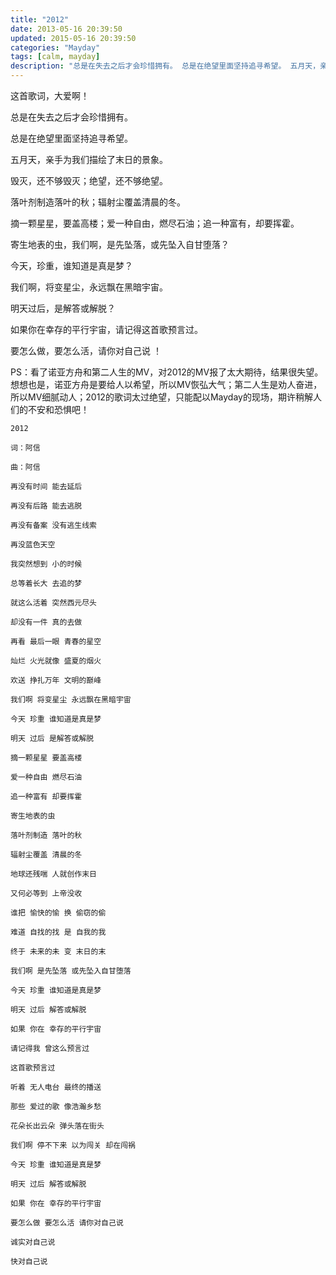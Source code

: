 ```yaml
---
title: "2012"
date: 2013-05-16 20:39:50
updated: 2015-05-16 20:39:50
categories: "Mayday"
tags: [calm, mayday]
description: "总是在失去之后才会珍惜拥有。 总是在绝望里面坚持追寻希望。 五月天，亲手为我们描绘了末日的景象。 毁灭，还不够毁灭；绝望，还不够绝望。"
---
```


这首歌词，大爱啊！

总是在失去之后才会珍惜拥有。

总是在绝望里面坚持追寻希望。

五月天，亲手为我们描绘了末日的景象。

毁灭，还不够毁灭；绝望，还不够绝望。

落叶剂制造落叶的秋；辐射尘覆盖清晨的冬。

摘一颗星星，要盖高楼；爱一种自由，燃尽石油；追一种富有，却要挥霍。

寄生地表的虫，我们啊，是先坠落，或先坠入自甘堕落？

今天，珍重，谁知道是真是梦？

我们啊，将变星尘，永远飘在黑暗宇宙。

明天过后，是解答或解脱？

如果你在幸存的平行宇宙，请记得这首歌预言过。

要怎么做，要怎么活，请你对自己说 ！

PS：看了诺亚方舟和第二人生的MV，对2012的MV报了太大期待，结果很失望。想想也是，诺亚方舟是要给人以希望，所以MV恢弘大气；第二人生是劝人奋进，所以MV细腻动人；2012的歌词太过绝望，只能配以Mayday的现场，期许稍解人们的不安和恐惧吧！

```
2012

词：阿信

曲：阿信

再没有时间 能去延后

再没有后路 能去逃脱

再没有备案 没有逃生线索

再没蓝色天空

我突然想到 小的时候

总等着长大 去追的梦

就这么活着 突然西元尽头

却没有一件 真的去做

再看 最后一眼 青春的星空

灿烂 火光就像 盛夏的烟火

欢送 挣扎万年 文明的巅峰

我们啊 将变星尘 永远飘在黑暗宇宙

今天 珍重 谁知道是真是梦

明天 过后 是解答或解脱

摘一颗星星 要盖高楼

爱一种自由 燃尽石油

追一种富有 却要挥霍

寄生地表的虫

落叶剂制造 落叶的秋

辐射尘覆盖 清晨的冬

地球还残喘 人就创作末日

又何必等到 上帝没收

谁把 愉快的愉 换 偷窃的偷

难道 自找的找 是 自我的我

终于 未来的未 变 末日的末

我们啊 是先坠落 或先坠入自甘堕落

今天 珍重 谁知道是真是梦

明天 过后 解答或解脱

如果 你在 幸存的平行宇宙

请记得我 曾这么预言过

这首歌预言过

听着 无人电台 最终的播送

那些 爱过的歌 像浩瀚乡愁

花朵长出云朵 弹头落在街头

我们啊 停不下来 以为闯关 却在闯祸

今天 珍重 谁知道是真是梦

明天 过后 解答或解脱

如果 你在 幸存的平行宇宙

要怎么做 要怎么活 请你对自己说

诚实对自己说

快对自己说
```
